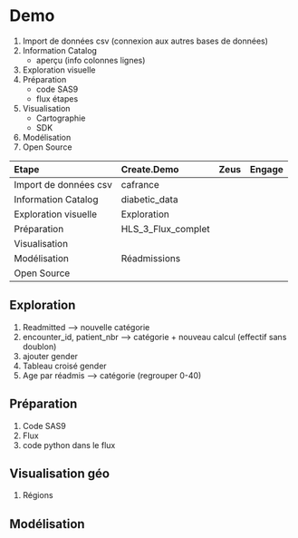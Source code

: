 # Demo
1. Import de données csv (connexion aux autres bases de données)
2. Information Catalog
    - aperçu (info colonnes lignes)
3. Exploration visuelle
4. Préparation
    - code SAS9
    - flux étapes
5. Visualisation
    - Cartographie
    - SDK
6. Modélisation
7. Open Source

| Etape                   | Create.Demo | Zeus          | Engage          |
| :---                    | :---        | :---          | :---          |
| Import de données csv   | cafrance    |    |    |
| Information Catalog     | diabetic_data |     |    |
| Exploration visuelle    | Exploration |     |    |
| Préparation             | HLS_3_Flux_complet  |     |    |
| Visualisation           |  |     |    |
| Modélisation            | Réadmissions |     |    |
| Open Source             |  |     |    |

## Exploration
1. Readmitted --> nouvelle catégorie
2. encounter_id, patient_nbr --> catégorie + nouveau calcul (effectif sans doublon)
3. ajouter gender
4. Tableau croisé gender
5. Age par réadmis --> catégorie (regrouper 0-40)

## Préparation
1. Code SAS9
2. Flux
3. code python dans le flux

## Visualisation géo
1. Régions
## Modélisation
